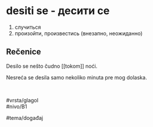 # desiti se - десити се

1. случиться  
2. произойти, произвестись (внезапно, неожиданно)  

## Rečenice

Desilo se nešto čudno [[tokom]] noći.

Nesreća se desila samo nekoliko minuta pre mog dolaska.

<br>

#vrsta/glagol  
#nivo/B1  

#tema/događaj
